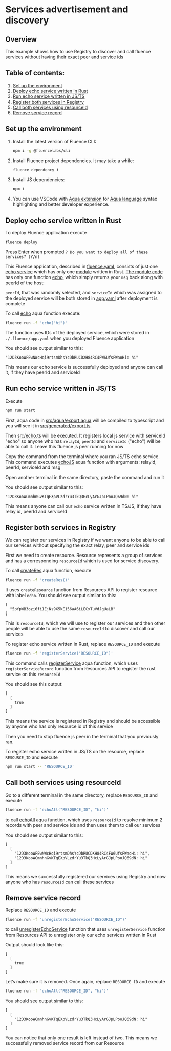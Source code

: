 # Services advertisement and discovery

## Overview

This example shows how to use Registry to discover and call fluence services without having their exact peer and service ids

## Table of contents:

1. [Set up the environment](#set-up-the-environment)
2. [Deploy echo service written in Rust](#deploy-echo-service-written-in-rust)
3. [Run echo service written in JS/TS](#run-echo-service-written-in-jsts)
4. [Register both services in Registry](#register-both-services-in-registry)
5. [Call both services using resourceId](#call-both-services-using-resourceid)
6. [Remove service record](#remove-service-record)

## Set up the environment

1. Install the latest version of Fluence CLI:
    ```sh
    npm i -g @fluencelabs/cli
    ```
2. Install Fluence project dependencies. It may take a while:
    ```sh
    fluence dependency i
    ```
3. Install JS dependencies:
    ```sh
    npm i
    ```
4. You can use VSCode with [Aqua extension](https://marketplace.visualstudio.com/items?itemName=FluenceLabs.aqua) for [Aqua language](https://fluence.dev/docs/aqua-book/getting-started/) syntax highlighting and better developer experience.

## Deploy echo service written in Rust

To deploy Fluence application execute 
```sh
fluence deploy
```
Press Enter when prompted `? Do you want to deploy all of these services? (Y/n)`

This Fluence application, described in [fluence.yaml](fluence.yaml), consists of just one [echo service](./echoService) which has only one [module](./echoService/modules/echoService/) written in Rust. [The module code](echoService/modules/echoService/src/main.rs) has only one function [echo](echoService/modules/echoService/src/main.rs#L9), which simply returns your `msg` back along with peerId of the host:

`peerId`, that was randomly selected, and `serviceId` which was assigned to the deployed service will be both stored in [app.yaml](./.fluence/app.yaml) after deployment is complete

To call [echo](src/aqua/main.aqua#L8) aqua function execute:
```sh
fluence run -f 'echo("hi")'
```
The function uses IDs of the deployed service, which were stored in `./.fluence/app.yaml` when you deployed Fluence application

You should see output similar to this:
```
"12D3KooWFEwNWcHqi9rtsmDhsYcDbRUCDXH84RC4FW6UfsFWaoHi: hi"
```

This means our echo service is successfully deployed and anyone can call it, if they have peerId and serviceId

## Run echo service written in JS/TS

Execute
```sh
npm run start
```

First, aqua code in [src/aqua/export.aqua](src/aqua/export.aqua) will be compiled to typescript and you will see it in [src/generated/export.ts](src/generated/export.ts).

Then [src/echo.ts](src/echo.ts) will be executed. It registers local js service with serviceId "echo" so anyone who has `relayId`, `peerId` and `serviceId` ("echo") will be able to call it. Leave this fluence js peer running for now

Copy the command from the terminal where you ran JS/TS echo service. This command executes [echoJS](src/aqua/main.aqua#L16) aqua function with arguments: relayId, peerId, serviceId and msg

Open another terminal in the same directory, paste the command and run it

You should see output similar to this:
```
"12D3KooWCmnhnGvKTqEXpVLzdrYu3TkQ3HcLyArGJpLPooJQ69dN: hi"
```

This means anyone can call our `echo` service written in TS/JS, if they have relay id, peerId and serviceId
## Register both services in Registry

We can register our services in Registry if we want anyone to be able to call our services without specifying the exact relay, peer and service ids

First we need to create resource. Resource represents a group of services and has a corresponding `resourceId` which is used for service discovery.

To call [createRes](src/aqua/main.aqua#L22) aqua function, execute
```sh
fluence run -f 'createRes()'
```
It uses `createResource` function from Resources API to register resource with label `echo`.
You should see output similar to this:

```
[
  "5pYpWB3ozi6fi1EjNs9X5kE156aA6iLECxTuVdJgUaLB"
]
```

This is `resourceId`, which we will use to register our services and then other people will be able to use the same `resourceId` to discover and call our services

To register echo service written in Rust, replace `RESOURCE_ID` and execute
```sh
fluence run -f 'registerService("RESOURCE_ID")'
```
This command calls [registerService](src/aqua/main.aqua#L26) aqua function, which uses `registerServiceRecord` function from Resources API to register the rust service on this `resourceId`

You should see this output:
```
[
  [
    true
  ]
]
```
This means the service is registered in Registry and should be accessible by anyone who has only resource id of this service

Then you need to stop fluence js peer in the terminal that you previously ran.

To register echo service written in JS/TS on the resource, replace `RESOURCE_ID` and execute
```sh
npm run start -- 'RESOURCE_ID'
```

## Call both services using resourceId
Go to a different terminal in the same directory, replace `RESOURCE_ID` and execute
```sh
fluence run -f 'echoAll("RESOURCE_ID", "hi")'
```
to call [echoAll](src/aqua/main.aqua#L33) aqua function, which uses `resourceId` to resolve minimum 2 records with peer and service ids and then uses them to call our services

You should see output similar to this:
```
[
  [
    "12D3KooWFEwNWcHqi9rtsmDhsYcDbRUCDXH84RC4FW6UfsFWaoHi: hi",
    "12D3KooWCmnhnGvKTqEXpVLzdrYu3TkQ3HcLyArGJpLPooJQ69dN: hi"
  ]
]
```
This means we successfully registered our services using Registry and now anyone who has `resourceId` can call these services

## Remove service record
Replace `RESOURCE_ID` and execute
```sh
fluence run -f 'unregisterEchoService("RESOURCE_ID")'
```
to call [unregisterEchoService](src/aqua/main.aqua#L43) function that uses `unregisterService` function from Resources API to unregister only our echo services written in Rust

Output should look like this:
```
[
  [
    true
  ]
]
```
Let’s make sure it is removed. Once again, replace `RESOURCE_ID` and  execute
```sh
fluence run -f 'echoAll("RESOURCE_ID", "hi")'
```

You should see output similar to this:
```
[
  [
    "12D3KooWCmnhnGvKTqEXpVLzdrYu3TkQ3HcLyArGJpLPooJQ69dN: hi"
  ]
]
```
You can notice that only one result is left instead of two. This means we successfully removed service record from our Resource
